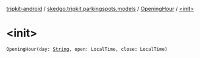 [tripkit-android](../../index.md) / [skedgo.tripkit.parkingspots.models](../index.md) / [OpeningHour](index.md) / [&lt;init&gt;](./-init-.md)

# &lt;init&gt;

`OpeningHour(day: `[`String`](https://kotlinlang.org/api/latest/jvm/stdlib/kotlin/-string/index.html)`, open: LocalTime, close: LocalTime)`